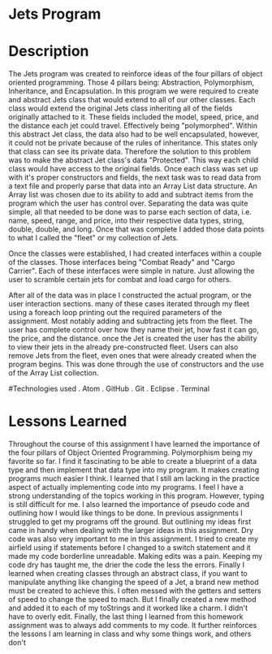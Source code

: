 # Jets Program

# Description

The Jets program was created to reinforce ideas of the four pillars of object oriented programming.
Those 4 pillars being: Abstraction, Polymorphism, Inheritance, and Encapsulation. In this program we were required to create
and abstract Jets class that would extend to all of our other classes. Each class would extend the original Jets class inheriting all of the fields originally attached to it. These fields included the model, speed, price, and the distance each jet could travel. Effectively being "polymorphed". Within this abstract Jet class, the data also had to be well encapsulated, however, it could not be private because of the rules of inheritance. This states only that class can see its private data. Therefore the solution to this problem was to make the abstract Jet class's data "Protected". This way each child class would have access to the original fields. Once each class was set up with it's proper constructors and fields, the next task was to read data from a text file and properly parse that data into an Array List data structure. An Array list was chosen due to its ability to add and subtract items from the program which the user has control over. Separating the data was quite simple, all that needed to be done was to parse each section of data, i.e. name, speed, range, and price, into their respective data types, string, double, double, and long. Once that was complete I added those data points to what I called the "fleet" or my collection of Jets.

Once the classes were established, I had created interfaces within a couple of the classes. Those interfaces being "Combat Ready" and "Cargo Carrier". Each of these interfaces were simple in nature. Just allowing the user to scramble certain jets for combat and load cargo for others.

After all of the data was in place I constructed the actual program, or the user interaction sections. many of these cases iterated through my fleet using a foreach loop printing out the required parameters of the assignment. Most notably adding and subtracting jets from the fleet. The user has complete control over how they name their jet, how fast it can go, the price, and the distance. once the Jet is created the user has the ability to view their jets in the already pre-constructed fleet. Users can also remove Jets from the fleet, even ones that were already created when the program begins. This was done through the use of constructors and the use of the Array List collection.

#Technologies used
. Atom
. GitHub
. Git
. Eclipse
. Terminal


# Lessons Learned
Throughout the course of this assignment I have learned the importance of the four pillars of Object Oriented Programming. Polymorphism being my favorite so far. I find it fascinating to be able to create a blueprint of a data type and then implement that data type into my program. It makes creating programs much easier I think. I learned that I still am lacking in the practice aspect of actually implementing code into my programs. I feel I have a strong understanding of the topics working in this program. However, typing is still difficult for me. I also learned the importance of pseudo code and outlining how I would like things to be done. In previous assignments I struggled to get my programs off the ground. But outlining my ideas first came in handy when dealing with the larger ideas in this assignment. Dry code was also very important to me in this assignment. I tried to create my airfield using if statements before I changed to a switch statement and it made my code borderline unreadable. Making edits was a pain. Keeping my code dry has taught me, the drier the code the less the errors. Finally I learned when creating classes through an abstract class, if you want to manipulate anything like changing the speed of a Jet, a brand new method must be created to achieve this. I often messed with the getters and setters of speed to change the speed to mach. But I finally created a new method and added it to each of my toStrings and it worked like a charm. I didn't have to overly edit. Finally, the last thing I learned from this homework assignment was to always add comments to my code. It further reinforces the lessons I am learning in class and why some things work, and others don't


	
